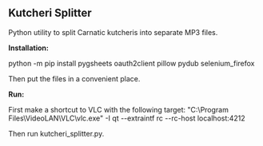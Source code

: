 ## Kutcheri Splitter

Python utility to split Carnatic kutcheris into separate MP3 files.

**Installation:**

python -m pip install pygsheets oauth2client pillow pydub selenium\_firefox

Then put the files in a convenient place.

**Run:**

First make a shortcut to VLC with the following target:
"C:\Program Files\VideoLAN\VLC\vlc.exe" -I qt --extraintf rc --rc-host localhost:4212

Then run kutcheri\_splitter.py.
